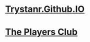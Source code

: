 # [Trystanr.Github.IO](http://trystanr.github.io)


# [The Players Club](http://trystanr.github.io/theplayersclub/index)